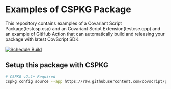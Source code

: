 # Examples of CSPKG Package
This repository contains examples of a Covariant Script Package(testcsp.csp) and an Covariant Script Extension(testcse.cpp)
and an example of GitHub Action that can automatically build and releasing your package with latest CovScript SDK.

[![Schedule Build](https://github.com/covscript/package-example/actions/workflows/schedule.yml/badge.svg?branch=main)](https://github.com/covscript/package-example/actions/workflows/schedule.yml)

## Setup this package with CSPKG
```bash
# CSPKG v2.1+ Required
cspkg config source --app https://raw.githubusercontent.com/covscript/package-example/main/cspkg-source/index.json
```
